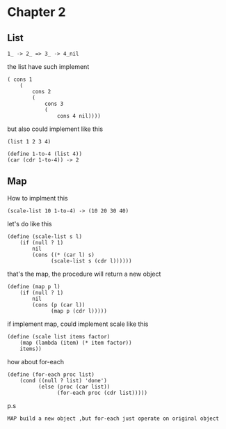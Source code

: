 # Chapter 2 

## List

```
1_ -> 2_ => 3_ -> 4_nil
```

the list have such implement
```
( cons 1
    (
        cons 2
        (
            cons 3
            (
                cons 4 nil))))
```
but also could implement like this 

```
(list 1 2 3 4)

(define 1-to-4 (list 4))
(car (cdr 1-to-4)) -> 2
```

## Map

How to implment this
```
(scale-list 10 1-to-4) -> (10 20 30 40)
```

let's do like this 
```
(define (scale-list s l)
    (if (null ? 1)
        nil
        (cons ((* (car l) s)
              (scale-list s (cdr l))))))
```

that's the map, the procedure will return a new object

```
(define (map p l)
    (if (null ? 1)
        nil
        (cons (p (car l))
              (map p (cdr l)))))

```

if implement map, could implement scale like this
```
(define (scale list items factor)
    (map (lambda (item) (* item factor))
    items))
```

how about for-each
```
(define (for-each proc list)
    (cond ((null ? list) 'done')
          (else (proc (car list))
                (for-each proc (cdr list)))))
```

p.s 
```
MAP build a new object ,but for-each just operate on original object
```